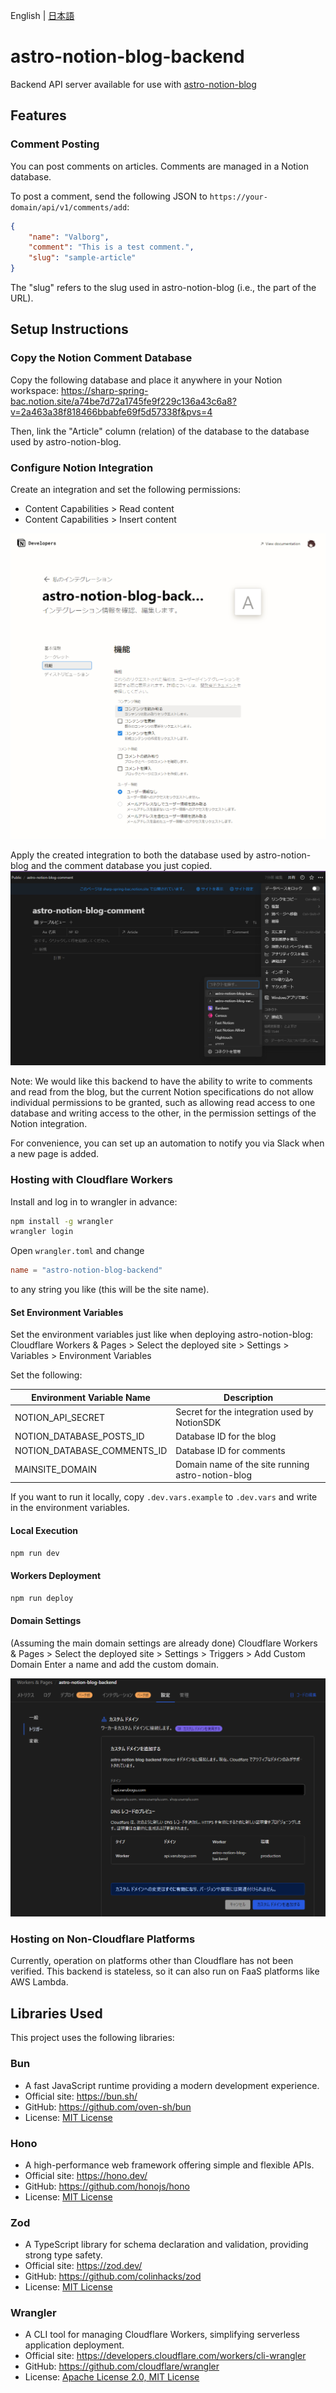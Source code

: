 English | [日本語](README.ja.md)

# astro-notion-blog-backend

Backend API server available for use with [astro-notion-blog](https://github.com/otoyo/astro-notion-blog)

## Features

### Comment Posting

You can post comments on articles. Comments are managed in a Notion database.

To post a comment, send the following JSON to
`https://your-domain/api/v1/comments/add`:

```json
{
    "name": "Valborg",
    "comment": "This is a test comment.",
    "slug": "sample-article"
}
```

The "slug" refers to the slug used in astro-notion-blog (i.e., the part of the URL).

## Setup Instructions

### Copy the Notion Comment Database

Copy the following database and place it anywhere in your Notion workspace:
<https://sharp-spring-bac.notion.site/a74be7d72a1745fe9f229c136a43c6a8?v=2a463a38f818466bbabfe69f5d57338f&pvs=4>

Then, link the "Article" column (relation) of the database to the database used by astro-notion-blog.

### Configure Notion Integration

Create an integration and set the following permissions:

- Content Capabilities > Read content
- Content Capabilities > Insert content

![Notion Integration](doc/image.png)

Apply the created integration to both the database used by astro-notion-blog and the comment database you just copied.
![alt text](doc/image2.png)

Note:
We would like this backend to have the ability to write to comments and read from the blog, but the current Notion specifications do not allow individual permissions to be granted, such as allowing read access to one database and writing access to the other, in the permission settings of the Notion integration.

For convenience, you can set up an automation to notify you via Slack when a new page is added.

### Hosting with Cloudflare Workers

Install and log in to wrangler in advance:
```bash
npm install -g wrangler
wrangler login
```

Open `wrangler.toml` and change
```toml
name = "astro-notion-blog-backend"
```
to any string you like (this will be the site name).

#### Set Environment Variables

Set the environment variables just like when deploying astro-notion-blog:
Cloudflare Workers & Pages > Select the deployed site > Settings > Variables > Environment Variables

Set the following:

| Environment Variable Name | Description |
|---|---|
| NOTION_API_SECRET | Secret for the integration used by NotionSDK |
| NOTION_DATABASE_POSTS_ID | Database ID for the blog |
| NOTION_DATABASE_COMMENTS_ID | Database ID for comments |
| MAINSITE_DOMAIN | Domain name of the site running astro-notion-blog |

If you want to run it locally, copy `.dev.vars.example` to `.dev.vars` and write in the environment variables.

#### Local Execution

```bash
npm run dev
```

#### Workers Deployment

```bash
npm run deploy
```

#### Domain Settings

(Assuming the main domain settings are already done)
Cloudflare Workers & Pages > Select the deployed site > Settings > Triggers > Add Custom Domain
Enter a name and add the custom domain.

![Cloudflare Workers Custom Domain Settings](doc/image3.png)

### Hosting on Non-Cloudflare Platforms

Currently, operation on platforms other than Cloudflare has not been verified. This backend is stateless, so it can also run on FaaS platforms like AWS Lambda.

## Libraries Used

This project uses the following libraries:

### Bun

- A fast JavaScript runtime providing a modern development experience.
- Official site: <https://bun.sh/>
- GitHub: <https://github.com/oven-sh/bun>
- License: [MIT License](https://github.com/oven-sh/bun/blob/main/LICENSE)

### Hono

- A high-performance web framework offering simple and flexible APIs.
- Official site: <https://hono.dev/>
- GitHub: <https://github.com/honojs/hono>
- License: [MIT License](https://github.com/honojs/hono/blob/main/LICENSE)

### Zod

- A TypeScript library for schema declaration and validation, providing strong type safety.
- Official site: <https://zod.dev/>
- GitHub: <https://github.com/colinhacks/zod>
- License: [MIT License](https://github.com/colinhacks/zod/blob/master/LICENSE)

### Wrangler

- A CLI tool for managing Cloudflare Workers, simplifying serverless application deployment.
- Official site: <https://developers.cloudflare.com/workers/cli-wrangler>
- GitHub: <https://github.com/cloudflare/wrangler>
- License: [Apache License 2.0, MIT License](https://github.com/cloudflare/wrangler/blob/master/LICENSE)
